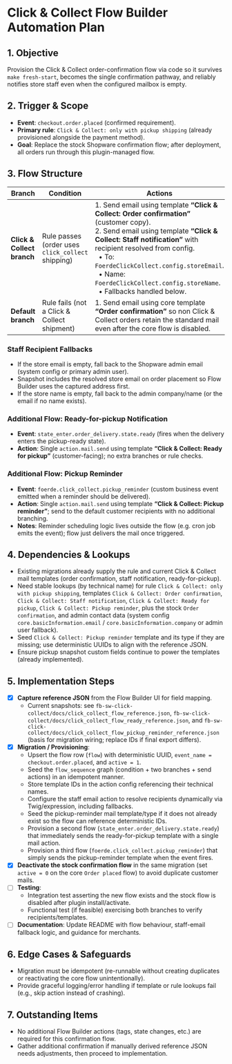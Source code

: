 # Click & Collect Flow Builder Automation Plan

## 1. Objective

Provision the Click & Collect order-confirmation flow via code so it survives `make fresh-start`, becomes the single confirmation pathway, and reliably notifies store staff even when the configured mailbox is empty.

## 2. Trigger & Scope

- **Event**: `checkout.order.placed` (confirmed requirement).
- **Primary rule**: `Click & Collect: only with pickup shipping` (already provisioned alongside the payment method).
- **Goal**: Replace the stock Shopware confirmation flow; after deployment, all orders run through this plugin-managed flow.

## 3. Flow Structure

| Branch | Condition | Actions |
| --- | --- | --- |
| **Click & Collect branch** | Rule passes (order uses `click_collect` shipping) | 1. Send email using template **“Click & Collect: Order confirmation”** (customer copy).<br>2. Send email using template **“Click & Collect: Staff notification”** with recipient resolved from config.<br>&nbsp;&nbsp;• To: `FoerdeClickCollect.config.storeEmail`.<br>&nbsp;&nbsp;• Name: `FoerdeClickCollect.config.storeName`.<br>&nbsp;&nbsp;• Fallbacks handled below. |
| **Default branch** | Rule fails (not a Click & Collect shipment) | 1. Send email using core template **“Order confirmation”** so non Click & Collect orders retain the standard mail even after the core flow is disabled. |

### Staff Recipient Fallbacks

- If the store email is empty, fall back to the Shopware admin email (system config or primary admin user).
- Snapshot includes the resolved store email on order placement so Flow Builder uses the captured address first.
- If the store name is empty, fall back to the admin company/name (or the email if no name exists).

### Additional Flow: Ready-for-pickup Notification

- **Event**: `state_enter.order_delivery.state.ready` (fires when the delivery enters the pickup-ready state).
- **Action**: Single `action.mail.send` using template **“Click & Collect: Ready for pickup”** (customer-facing); no extra branches or rule checks.

### Additional Flow: Pickup Reminder

- **Event**: `foerde.click_collect.pickup_reminder` (custom business event emitted when a reminder should be delivered).
- **Action**: Single `action.mail.send` using template **“Click & Collect: Pickup reminder”**; send to the default customer recipients with no additional branching.
- **Notes**: Reminder scheduling logic lives outside the flow (e.g. cron job emits the event); flow just delivers the mail once triggered.

## 4. Dependencies & Lookups

- Existing migrations already supply the rule and current Click & Collect mail templates (order confirmation, staff notification, ready-for-pickup).
- Need stable lookups (by technical name) for rule `Click & Collect: only with pickup shipping`, templates `Click & Collect: Order confirmation`, `Click & Collect: Staff notification`, `Click & Collect: Ready for pickup`, `Click & Collect: Pickup reminder`, plus the stock `Order confirmation`, and admin contact data (system config `core.basicInformation.email` / `core.basicInformation.company` or admin user fallback).
- Seed `Click & Collect: Pickup reminder` template and its type if they are missing; use deterministic UUIDs to align with the reference JSON.
- Ensure pickup snapshot custom fields continue to power the templates (already implemented).

## 5. Implementation Steps

- [x] **Capture reference JSON** from the Flow Builder UI for field mapping.
  - Current snapshots: see `fb-sw-click-collect/docs/click_collect_flow_reference.json`, `fb-sw-click-collect/docs/click_collect_flow_ready_reference.json`, and `fb-sw-click-collect/docs/click_collect_flow_pickup_reminder_reference.json` (basis for migration wiring; replace IDs if final export differs).
- [x] **Migration / Provisioning**:
  - Upsert the flow row (`flow`) with deterministic UUID, `event_name = checkout.order.placed`, and `active = 1`.
  - Seed the `flow_sequence` graph (condition + two branches + send actions) in an idempotent manner.
  - Store template IDs in the action config referencing their technical names.
  - Configure the staff email action to resolve recipients dynamically via Twig/expression, including fallbacks.
  - Seed the pickup-reminder mail template/type if it does not already exist so the flow can reference deterministic IDs.
  - Provision a second flow (`state_enter.order_delivery.state.ready`) that immediately sends the ready-for-pickup template with a single mail action.
  - Provision a third flow (`foerde.click_collect.pickup_reminder`) that simply sends the pickup-reminder template when the event fires.
- [x] **Deactivate the stock confirmation flow** in the same migration (set `active = 0` on the core `Order placed` flow) to avoid duplicate customer mails.
- [ ] **Testing**:
  - Integration test asserting the new flow exists and the stock flow is disabled after plugin install/activate.
  - Functional test (if feasible) exercising both branches to verify recipients/templates.
- [ ] **Documentation**: Update README with flow behaviour, staff-email fallback logic, and guidance for merchants.

## 6. Edge Cases & Safeguards

- Migration must be idempotent (re-runnable without creating duplicates or reactivating the core flow unintentionally).
- Provide graceful logging/error handling if template or rule lookups fail (e.g., skip action instead of crashing).

## 7. Outstanding Items

- No additional Flow Builder actions (tags, state changes, etc.) are required for this confirmation flow.
- Gather additional confirmation if manually derived reference JSON needs adjustments, then proceed to implementation.
